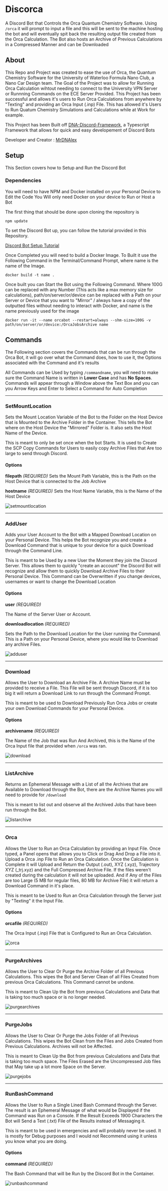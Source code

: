 # Discorca
 A Discord Bot that Controls the Orca Quantum Chemistry Software. Using ```/orca``` it will prompt to input a file and this will be sent to the machine hosting the bot and will eventually spit back the resulting output file created from the Orca Calculation. The Bot also hosts an Archive of Previous Calculations in a Compressed Manner and can be Downloaded

## About
This Repo and Project was created to ease the use of Orca, the Quantum Chemistry Software for the University of Waterloo Formula Nano Club, a Nano Car Design team. The Goal of the Project was to allow for Running Orca Calculation wihtout needing to connect to the University VPN Server or Runnning Commands on the ECE Server Provided. This Project has been successful and allows it's users to Run Orca Calculations from anywhere by "Texting" and providing an Orca Input (.inp) File. This has allowed it's Users to Run Quatum Chemistry Simulations and Calculations while at Work for example.

This Project has been Built off [DNA-Discord-Framework](https://github.com/Nano-DNA-Studios/DNA-Discord-Framework), a Typescript Framework that allows for quick and easy developement of Discord Bots

Developer and Creator :
[MrDNAlex](https://github.com/MrDNAlex)

## Setup
This Section covers how to Setup and Run the Discord Bot
### Dependencies
You will need to have NPM and Docker installed on your Personal Device to Edit the Code
You Will only need Docker on your device to Run or Host a Bot

The first thing that should be done upon cloning the repository is
```
npm update
```

To set the Discord Bot up, you can follow the tutorial provided in this Repository. 

[Discord Bot Setup Tutorial](https://github.com/Nano-DNA-Studios/DNA-Discord-Framework)


Once Completed you will need to build a Docker Image. To Built it use the Following Command in the Terminal/Command Prompt, where name is the name of the Image.

```
docker build -t name .
```

Once built you can Start the Bot using the Following Command. Where 100G can be replaced with any Number (This acts like a max memory size for calculations), path/on/server/or/device can be replaced with a Path on your Server or Device that you want to "Mirror" / always have a copy of the outputted files without needing to interact with Docker, and name is the name previously used for the image
```
docker run -it --name orcabot --restart=always --shm-size=100G -v path/on/server/or/device:/OrcaJobsArchive name
```

## Commands
The Following section covers the Commands that can be run through the Orca Bot, it will go over what the Command does,  how to use it, the Options associated with the Command and it's results

All Commands can be Used by typing ```/commandname```, you will need to make sure the Command Name is written in **Lower Case** and has **No Spaces**. Commands will appear through a Window above the Text Box and you can you Arrow Keys and Enter to Select a Command for Auto Completion

---
### **SetMountLocation**
Sets the Mount Location Variable of the Bot to the Folder on the Host Device that is Mounted to the Archive Folder in the Container. This tells the Bot where on the Host Device the "Mirrored" Folder is. It also sets the Host Name of the Device.

This is meant to only be set once when the bot Starts. It is used to Create the SCP Copy Commands for Users to easily copy Archive Files that Are too large to send through Discord.

#### Options
**filepath** *(REQUIRED)*
Sets the Mount Path Variable, this is the Path on the Host Device that is connected to the Job Archive

**hostname** *(REQUIRED)*
Sets the Host Name Variable, this is the Name of the Host Device

![setmountlocation](https://github.com/MrDNAlex/Orca-Discord-Bot/assets/93613553/5bf68537-eb9c-4fcb-8291-40e4a5b7e0b1)

---

### AddUser
Adds your User Account to the Bot with a Mapped Download Location on your Personal Device. This helps the Bot recognize you and create a Download Command that is unique to your device for a quick Download through the Command Line.

This is meant to be Used by a new User the Moment they join the Discord Server. This allows them to quickly "create an account" the Discord Bot will recognize and allow them to quickly Download Archive Files to their Personal Device. This Command can be Overwritten if you change devices, usernames or want to change the Download Location

#### Options
**user** *(REQUIRED)*

The Name of the Server User or Account.

**downloadlocation** *(REQUIRED)*

Sets the Path to the Download Location for the User running the Command. This is a Path on your Personal Device, where you would like to Download any archive Files.

![adduser](https://github.com/MrDNAlex/Orca-Discord-Bot/assets/93613553/18f93e1e-deb7-458a-912c-97e4644c6e1e)

---

### Download
Allows the User to Download an Archive File. A Archive Name must be provided to receive a File. This File will be sent through Discord, if it is too big it will return a Download Link to run through the Command Prompt.

This is meant to be used to Download Previously Run Orca Jobs or create your own Download Commands for your Personal Device.

#### Options
**archivename** *(REQUIRED)*

The Name of the Job that was Run And Archived, this is the Name of the Orca Input file that provided when ```/orca``` was ran.

![download](https://github.com/MrDNAlex/Orca-Discord-Bot/assets/93613553/56fedb42-2453-49fc-b7bc-84172d9c7c9a)

---

### ListArchive
Returns an Ephemeral Message with a List of all the Archives that are Available to Download through the Bot, there are the Archive Names you will need to provide for ```/download```

This is meant to list out and observe all the Archived Jobs that have been run through the Bot.

![listarchive](https://github.com/MrDNAlex/Orca-Discord-Bot/assets/93613553/55ff789b-47bb-4a7a-a651-3927f2df0b85)

---

### Orca
Allows the User to Run an Orca Calculation by providing an Input File. Once typed, a Panel opens that allows you to Click or Drag And Drop a File into it. Upload a Orca .inp File to Run an Orca Calculation. Once the Calculation is Complete it will Upload and Return the Output (.out), XYZ (.xyz), Trajectory XYZ (_trj.xyz) and the Full Compressed Archive File. If the files weren't created during the calculation it will not be uploaded. And if Any of the Files are too Large (5 MB for regular files, 80 MB for Archive File) it will return a Download Command in it's place.

This is meant to be Used to Run an Orca Calculation through the Server just by "Texting" it the Input File.

#### Options
**orcafile** *(REQUIRED)*

The Orca Input (.inp) File that is Configured to Run an Orca Calculation.

![orca](https://github.com/MrDNAlex/Orca-Discord-Bot/assets/93613553/d0dc97d8-9b77-4442-a6ad-6e975d0c78ae)

---

### PurgeArchives
Allows the User to Clear Or Purge the Archive Folder of all Previous Calculations. This wipes the Bot and Server Clean of all Files Created from previous Orca Calculations. This Command cannot be undone.

This is meant to Clean Up the Bot from previous Calculations and Data that is taking too much space or is no longer needed.

![purgearchives](https://github.com/MrDNAlex/Orca-Discord-Bot/assets/93613553/dca42e09-f491-4070-a8a2-1e39a4ff6610)

---

### PurgeJobs
Allows the User to Clear Or Purge the Jobs Folder of all Previous Calculations. This wipes the Bot Clean from the Files and Jobs Created from Previous Calculations. Archives will not be Affected.

This is meant to Clean Up the Bot from previous Calculations and Data that is taking too much space. The Files Erased are the Uncompressed Job files that May take up a lot more Space on the Server.

![purgejobs](https://github.com/MrDNAlex/Orca-Discord-Bot/assets/93613553/12dbc707-2c06-461f-b937-097679a6f1f6)

---

### RunBashCommand
Allows the User to Run a Single Lined Bash Command through the Server. The result is an Ephemeral Message of what would be Displayed if the Command was Run on a Console. If the Result Exceeds 1900 Characters the Bot will Send a Text (.txt) File of the Results instead of Messaging it.

This is meant to be used in emergencies and will probably never be used. It is mostly for Debug purposes and I would not Recommend using it unless you know what you are doing.

#### Options
**command** *(REQUIRED)*

The Bash Command that will be Run by the Discord Bot in the Container.

![runbashcommand](https://github.com/MrDNAlex/Orca-Discord-Bot/assets/93613553/e71e3af2-c901-4a34-8551-4967c20ed47e)


